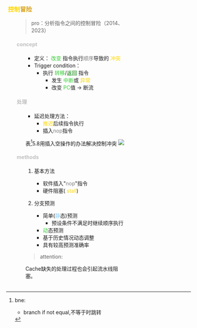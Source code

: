 <div style="float: left; width: 64%; padding: 1%;">

###  <span style="color: Gold;">控制</span><span style="color: Goldenrod;">冒险</span>  

<ul>

>pro：分析指令之间的控制冒险（2014、2023）  

####  <span style="color: silver;">concept

<ul>

- 定义： <span style="color: LimeGreen;">改变</span> 指令执行<span style="color: gray;">顺序</span>导致的 <span style="color: Gold;">冲突</span>
- Trigger condition：
  - 执行  <span style="color: LimeGreen;">转移</span>/<span style="color: green;">返回</span> 指令
    - 发生 <span style="color: LimeGreen;">中断</span>或 <span style="color: Gold;">异常</span>
    - 改变 <span style="color: LimeGreen;">PC</span>值 → 断流

</ul>

####  <span style="color: silver;">处理

<ul>

- 延迟处理方法：
  -  <span style="color: Gold;">推迟</span>后续指令执行
  - 插入<span style="color: gray;">nop</span>指令

表[^1]5.8用插入空操作的办法解决控制冲突
![](https://cdn-mineru.openxlab.org.cn/model-mineru/prod/5d0c7063bc5e9cb5cf392f3925551cca3ebbfb37ad2e468043801a4c994d2fcf.jpg)  

</ul>

####  <span style="color: silver;">methods

<ul>

1. 基本方法
   - 软件插入"<span style="color: gray;">nop</span>"指令
   - 硬件阻塞( <span style="color: Gold;">stall</span>)

2. 分支预测
   - 简单(<span style="color: LightSkyBlue;">静</span>态)预测
     - 预设条件不满足时继续顺序执行
   -  <span style="color: LimeGreen;">动</span>态预测
     - 基于历史情况动态调整
     - 具有较高预测准确率

>attention:  

Cache缺失的处理过程也会引起流水线阻塞。

</ul>

</ul>

</ul>

</div>
<div style="float: right; width: 26%; padding: 1%;">

</div>
<div style="clear: both;"></div>

[^1]:bne:
    - branch if not equal,不等于时跳转